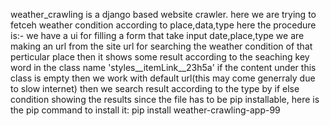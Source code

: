 weather_crawling is a django based website crawler.
here we are trying to fetceh weather condition according to place,data,type
here the procedure is:-
we have a ui for filling a form that take input date,place,type
we are making an url from the site url for searching the weather condition of that perticular place
then it shows some result according to the seaching key word in the class name 'styles__itemLink__23h5a'
if the content under this class is empty then we work with default url(this may come generraly due to slow internet)
then we search result according to the type by if else condition
showing the results
since the file has to be pip installable, here is the pip command to install it:
pip install weather-crawling-app-99
